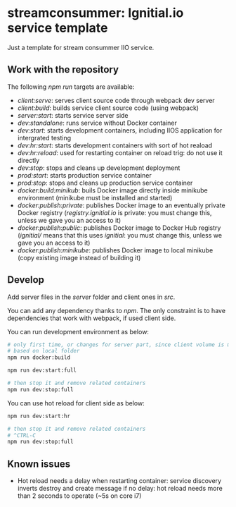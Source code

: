 # streamconsummer: Ignitial.io service template

Just a template for stream consummer IIO service.

## Work with the repository

The following _npm run_ targets are available:  
- _client:serve_: serves client source code through webpack dev server
- _client:build_: builds service client source code (using webpack)
- _server:start_: starts service server side
- _dev:standalone_: runs service without Docker container
- _dev:start_: starts development containers, including IIOS application for intergrated testing
- _dev:hr:start_: starts development containers with sort of hot reaload
- _dev:hr:reload_: used for restarting container on reload trig: do not use it directly
- _dev:stop_: stops and cleans up development deployment
- _prod:start_: starts production service container
- _prod:stop_: stops and cleans up production service container
- _docker:build:minikub_: buils Docker image directly inside minikube environment (minikube must be installed and started)
- _docker:publish:private_: publishes Docker image to an eventually private Docker registry (_registry.ignitial.io_
  is private: you must change this, unless we gave you an access to it)  
- _docker:publish:public_: publishes Docker image to Docker Hub registry (_ignitial/_
  means that this uses _ignitial_: you must change this, unless we gave you an access to it)
- _docker:publish:minikube_: publishes Docker image to local minikube (copy existing image instead of building it)

## Develop

Add server files in the _server_ folder and client ones in _src_.

You can add any dependency thanks to _npm_. The only constraint is to have
dependencies that work with webpack, if used client side.

You can run development environment as below:

```bash
# only first time, or changes for server part, since client volume is mounted
# based on local folder
npm run docker:build

npm run dev:start:full

# then stop it and remove related containers
npm run dev:stop:full
```

You can use hot reload for client side as below:

```bash
npm run dev:start:hr

# then stop it and remove related containers
# ^CTRL-C
npm run dev:stop:full
```

## Known issues

- Hot reload needs a delay when restarting container: service discovery inverts
destroy and create message if no delay: hot reload needs more than 2 seconds to
operate (~5s on core i7)

